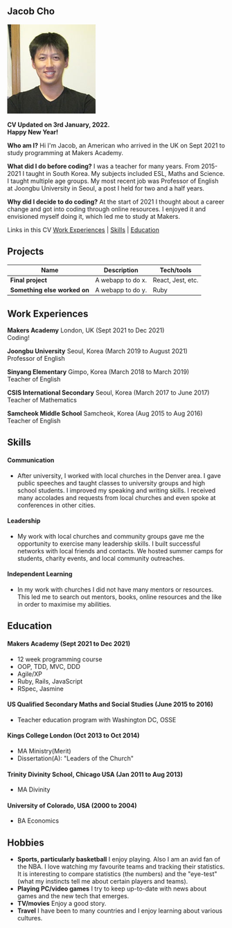 ## Jacob Cho

![alt text](https://github.com/jtc27/CV/blob/master/profile.jpg?raw=true)

**CV Updated on 3rd January, 2022.  
Happy New Year!** 

**Who am I?** Hi I'm Jacob, an American who arrived in the UK on Sept 2021 to study programming at Makers Academy.

**What did I do before coding?** I was a teacher for many years.  From 2015-2021 I taught in South Korea.  My subjects included ESL, Maths and Science.  I taught multiple age groups.  My most recent job was Professor of English at Joongbu University in Seoul, a post I held for two and a half years.

**Why did I decide to do coding?** At the start of 2021 I thought about a career change and got into coding through online resources.  I enjoyed it and envisioned myself doing it, which led me to study at Makers.


Links in this CV
[Work Experiences](#workexperiences) | [Skills](#skills) | [Education](#education)

## Projects

| Name                         | Description       | Tech/tools        |
| ---------------------------- | ----------------- | ----------------- |
| **Final project**            | A webapp to do x. | React, Jest, etc. |
| **Something else worked on** | A webapp to do y. | Ruby              |

## Work Experiences

**Makers Academy** London, UK (Sept 2021 to Dec 2021)  
Coding!

**Joongbu University** Seoul, Korea (March 2019 to August 2021)  
Professor of English

**Sinyang Elementary** Gimpo, Korea (March 2018 to March 2019)  
Teacher of English

**CSIS International Secondary** Seoul, Korea (March 2017 to June 2017)  
Teacher of Mathematics

**Samcheok Middle School** Samcheok, Korea (Aug 2015 to Aug 2016)  
Teacher of English

## Skills

#### Communication

- After university, I worked with local churches in the Denver area.  I gave public speeches and taught classes to university groups and high school students.  I improved my speaking and writing skills.  I received many accolades and requests from local churches and even spoke at conferences in other cities.

#### Leadership

- My work with local churches and community groups gave me the opportunity to exercise many leadership skills.  I built successful networks with local friends and contacts.  We hosted summer camps for students, charity events, and local community outreaches.

#### Independent Learning

- In my work with churches I did not have many mentors or resources.  This led me to search out mentors, books, online resources and the like in order to maximise my abilities.


## Education

#### Makers Academy (Sept 2021 to Dec 2021)
- 12 week programming course
- OOP, TDD, MVC, DDD
- Agile/XP
- Ruby, Rails, JavaScript
- RSpec, Jasmine

#### US Qualified Secondary Maths and Social Studies (June 2015 to 2016)

- Teacher education program with Washington DC, OSSE

#### Kings College London (Oct 2013 to Oct 2014)

- MA Ministry(Merit)
- Dissertation(A): "Leaders of the Church"

#### Trinity Divinity School, Chicago USA (Jan 2011 to Aug 2013)

- MA Divinity

#### University of Colorado, USA (2000 to 2004)

- BA Economics


## Hobbies

- **Sports, particularly basketball**  I enjoy playing.  Also I am an avid fan of the NBA.  I love watching my favourite teams and tracking their statistics.  It is interesting to compare statistics (the numbers) and the "eye-test" (what my instincts tell me about certain players and teams).
- **Playing PC/video games**   I try to keep up-to-date with news about games and the new tech that emerges.
- **TV/movies**   Enjoy a good story.
- **Travel** I have been to many countries and I enjoy learning about various cultures.

